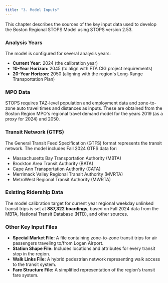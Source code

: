 ```yaml
---
title: "3. Model Inputs"
---
```


This chapter describes the sources of the key input data used to develop the Boston Regional STOPS Model using STOPS version 2.53.

### Analysis Years
The model is configured for several analysis years:
- **Current Year:** 2024 (the calibration year)
- **10-Year Horizon:** 2045 (to align with FTA CIG project requirements)
- **20-Year Horizon:** 2050 (aligning with the region's Long-Range Transportation Plan)

### MPO Data
STOPS requires TAZ-level population and employment data and zone-to-zone auto travel times and distances as inputs. These are obtained from the Boston Region MPO's regional travel demand model for the years 2019 (as a proxy for 2024) and 2050.

### Transit Network (GTFS)
The General Transit Feed Specification (GTFS) format represents the transit network. The model includes Fall 2024 GTFS data for:
- Massachusetts Bay Transportation Authority (MBTA)
- Brockton Area Transit Authority (BATA)
- Cape Ann Transportation Authority (CATA)
- Merrimack Valley Regional Transit Authority (MVRTA)
- MetroWest Regional Transit Authority (MWRTA)

### Existing Ridership Data
The model calibration target for current year regional weekday unlinked transit trips is set at **887,322 boardings**, based on Fall 2024 data from the MBTA, National Transit Database (NTD), and other sources.

### Other Key Input Files
- **Special Market File:** A file containing zone-to-zone transit trips for air passengers traveling to/from Logan Airport.
- **Station Shape File:** Includes locations and attributes for every transit stop in the region.
- **Walk Links File:** A hybrid pedestrian network representing walk access to the transit system.
- **Fare Structure File:** A simplified representation of the region’s transit fare system.